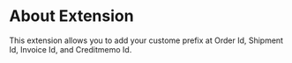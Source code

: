 # About  Extension
This extension allows you to add your custome prefix at Order Id, Shipment Id, Invoice Id, and Creditmemo Id.